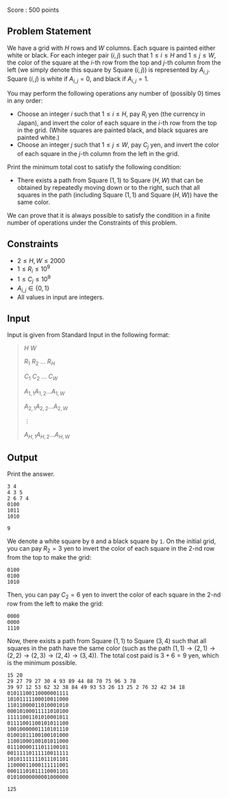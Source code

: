 Score : $500$ points

## Problem Statement

We have a grid with $H$ rows and $W$ columns.  Each square is painted either white or black.
For each integer pair $(i, j)$ such that $1 \leq i \leq H$ and $1 \leq j \leq W$,
the color of the square at the $i$-th row from the top and $j$-th column from the left (we simply denote this square by Square $(i, j)$) is represented by $A_{i, j}$.
Square $(i, j)$ is white if $A_{i, j} = 0$, and black if $A_{i, j} = 1$.

You may perform the following operations any number of (possibly $0$) times in any order:

- Choose an integer $i$ such that $1 \leq i \leq H$, pay $R_i$ yen (the currency in Japan), and invert the color of each square in the $i$-th row from the top in the grid.  (White squares are painted black, and black squares are painted white.)
- Choose an integer $j$ such that $1 \leq j \leq W$, pay $C_j$ yen, and invert the color of each square in the $j$-th column from the left in the grid.

Print the minimum total cost to satisfy the following condition:

- There exists a path from Square $(1, 1)$ to Square $(H, W)$
that can be obtained by repeatedly moving down or to the right, such that all squares in the path (including Square $(1, 1)$ and Square $(H, W)$) have the same color.

We can prove that it is always possible to satisfy the condition in a finite number of operations under the Constraints of this problem.

## Constraints

- $2 \leq H, W \leq 2000$
- $1 \leq R_i \leq 10^9$
- $1 \leq C_j \leq 10^9$
- $A_{i, j} \in \lbrace 0, 1\rbrace$
- All values in input are integers.

## Input

Input is given from Standard Input in the following format:

> $H$ $W$
> 
> $R_1$ $R_2$ $\ldots$ $R_H$
> 
> $C_1$ $C_2$ $\ldots$ $C_W$
> 
> $A_{1, 1}A_{1, 2}\ldots A_{1, W}$
> 
> $A_{2, 1}A_{2, 2}\ldots A_{2, W}$
> 
> $\vdots$
> 
> $A_{H, 1}A_{H, 2}\ldots A_{H, W}$

## Output

Print the answer.

```input1
3 4
4 3 5
2 6 7 4
0100
1011
1010
```

```output1
9
```

We denote a white square by `0` and a black square by `1`.
On the initial grid, you can pay $R_2 = 3$ yen to invert the color of each square in the $2$-nd row from the top to make the grid:

```output1
0100
0100
1010
```

Then, you can pay $C_2 = 6$ yen to invert the color of each square in the $2$-nd row from the left to make the grid:

```output1
0000
0000
1110
```

Now, there exists a path from Square $(1, 1)$ to Square $(3, 4)$ such that all squares in the path have the same color (such as the path $(1, 1) \rightarrow (2, 1) \rightarrow (2, 2) \rightarrow (2, 3) \rightarrow (2, 4) \rightarrow (3, 4)$).
The total cost paid is $3+6 = 9$ yen, which is the minimum possible.

```input2
15 20
29 27 79 27 30 4 93 89 44 88 70 75 96 3 78
39 97 12 53 62 32 38 84 49 93 53 26 13 25 2 76 32 42 34 18
01011100110000001111
10101111100010011000
11011000011010001010
00010100011111010100
11111001101010001011
01111001100101011100
10010000001110101110
01001011100100101000
11001000100101011000
01110000111011100101
00111110111110011111
10101111111011101101
11000011000111111001
00011101011110001101
01010000000001000000
```

```output2
125
```